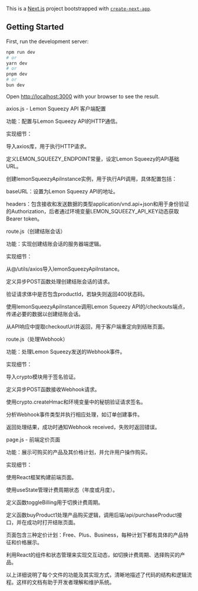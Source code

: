 This is a [Next.js](https://nextjs.org/) project bootstrapped with [`create-next-app`](https://github.com/vercel/next.js/tree/canary/packages/create-next-app).    

## Getting Started

First, run the development server:

```bash
npm run dev
# or
yarn dev
# or
pnpm dev
# or
bun dev
```

Open [http://localhost:3000](http://localhost:3000) with your browser to see the result.

axios.js - Lemon Squeezy API 客户端配置

功能：配置与Lemon Squeezy API的HTTP通信。

实现细节：

导入axios库，用于执行HTTP请求。

定义LEMON_SQUEEZY_ENDPOINT常量，设定Lemon Squeezy的API基础URL。

创建lemonSqueezyApiInstance实例，用于执行API调用，具体配置包括：

baseURL：设置为Lemon Squeezy API的地址。

headers：包含接收和发送数据的类型application/vnd.api+json和用于身份验证的Authorization，后者通过环境变量LEMON_SQUEEZY_API_KEY动态获取Bearer token。

route.js（创建结账会话）

功能：实现创建结账会话的服务器端逻辑。

实现细节：

从@/utils/axios导入lemonSqueezyApiInstance。

定义异步POST函数处理创建结账会话的请求。

验证请求体中是否包含productId，若缺失则返回400状态码。

使用lemonSqueezyApiInstance调用Lemon Squeezy API的/checkouts端点，传递必要的数据以创建结账会话。

从API响应中提取checkoutUrl并返回，用于客户端重定向到结账页面。

route.js（处理Webhook）

功能：处理Lemon Squeezy发送的Webhook事件。

实现细节：

导入crypto模块用于签名验证。

定义异步POST函数接收Webhook请求。

使用crypto.createHmac和环境变量中的秘钥验证请求签名。

分析Webhook事件类型并执行相应处理，如订单创建事件。

返回处理结果，成功时通知Webhook received，失败时返回错误。

page.js - 前端定价页面

功能：展示可购买的产品及其价格计划，并允许用户操作购买。

实现细节：

使用React框架构建前端页面。

使用useState管理计费周期状态（年度或月度）。

定义函数toggleBilling用于切换计费周期。

定义函数buyProduct1处理产品购买逻辑，调用后端/api/purchaseProduct接口，并在成功时打开结账页面。

页面包含三种定价计划：Free、Plus、Business，每种计划下都有具体的产品特征和价格展示。

利用React的组件和状态管理来实现交互动态，如切换计费周期、选择购买的产品。

以上详细说明了每个文件的功能及其实现方式，清晰地描述了代码的结构和逻辑流程。这样的文档有助于开发者理解和维护系统。






